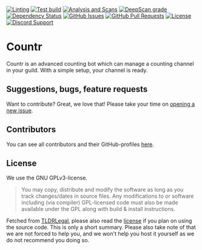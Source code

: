 [![Linting](https://github.com/countr/countr/actions/workflows/linting.yml/badge.svg)](https://github.com/countr/countr/actions/workflows/linting.yml)
[![Test build](https://github.com/countr/countr/actions/workflows/build-test.yml/badge.svg)](https://github.com/countr/countr/actions/workflows/build-test.yml)
[![Analysis and Scans](https://github.com/countr/countr/actions/workflows/analysis-and-scans.yml/badge.svg)](https://github.com/countr/countr/actions/workflows/analysis-and-scans.yml)
[![DeepScan grade](https://deepscan.io/api/teams/5752/projects/13580/branches/231936/badge/grade.svg)](https://deepscan.io/dashboard#view=project&tid=5752&pid=13580&bid=231936)
[![Dependency Status](https://david-dm.org/countr/countr.svg)](https://david-dm.org/countr/countr)
[![GitHub Issues](https://img.shields.io/github/issues-raw/countr/countr.svg)](https://github.com/countr/countr/issues)
[![GitHub Pull Requests](https://img.shields.io/github/issues-pr-raw/countr/countr.svg)](https://github.com/countr/countr/pulls)
[![License](https://img.shields.io/github/license/countr/countr.svg)](https://github.com/countr/countr/blob/master/LICENSE)
[![Discord Support](https://img.shields.io/discord/449576301997588490.svg)](https://promise.solutions/support)

# Countr

Countr is an advanced counting bot which can manage a counting channel in your guild. With a simple setup, your channel is ready.

## Suggestions, bugs, feature requests

Want to contribute? Great, we love that! Please take your time on [opening a new issue](https://github.com/countr/countr/issues/new).

## Contributors

You can see all contributors and their GitHub-profiles [here](https://github.com/countr/countr/graphs/contributors).

## License

We use the GNU GPLv3-license.

> You may copy, distribute and modify the software as long as you track changes/dates in source files. Any modifications to or software including (via compiler) GPL-licensed code must also be made available under the GPL along with build & install instructions.

Fetched from [TLDRLegal](https://tldrlegal.com/license/gnu-general-public-license-v3-(gpl-3)), please also read the [license](https://github.com/countr/countr/blob/master/LICENSE) if you plan on using the source code. This is only a short summary. Please also take note of that we are not forced to help you, and we won't help you host it yourself as we do not recommend you doing so.
